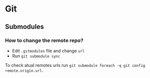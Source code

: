 # Git

## Submodules

### How to change the remote repo?
* Edit `.gitmodules` file and change `url`
* Run `git submodule sync`

To check atual remotes urls run `git submodule foreach -q git config remote.origin.url`.

